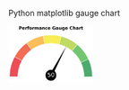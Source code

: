 Python matplotlib gauge chart

<img src = "https://github.com/JimmyAlele/Python_matplotlib_gauge_chart/blob/master/gauge_chart.JPG" width = "30%">
